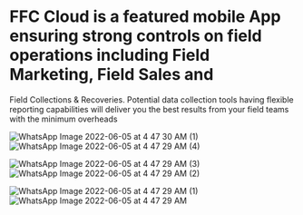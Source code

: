 # FFC Cloud is a featured mobile App ensuring strong controls on field operations including Field Marketing, Field Sales and
Field Collections & Recoveries. Potential data collection tools having flexible reporting capabilities will deliver you the best
results from your field teams with the minimum overheads


![WhatsApp Image 2022-06-05 at 4 47 30 AM (1)](https://user-images.githubusercontent.com/91127248/191056855-cbaa56c6-909a-4269-a32a-9c13794d7360.jpeg)      ![WhatsApp Image 2022-06-05 at 4 47 29 AM (4)](https://user-images.githubusercontent.com/91127248/191056825-c6d491d4-59a3-4663-af3b-491f5ed70eb1.jpeg)

![WhatsApp Image 2022-06-05 at 4 47 29 AM (3)](https://user-images.githubusercontent.com/91127248/191056834-9f16bc4d-3197-493d-9022-6223f98f3f09.jpeg)      ![WhatsApp Image 2022-06-05 at 4 47 29 AM (2)](https://user-images.githubusercontent.com/91127248/191056837-ec1c88ef-b800-427a-852d-c29432c2bea3.jpeg)

![WhatsApp Image 2022-06-05 at 4 47 29 AM (1)](https://user-images.githubusercontent.com/91127248/191056840-a550fd5d-767f-454b-8303-0e4432726c2c.jpeg)      ![WhatsApp Image 2022-06-05 at 4 47 29 AM](https://user-images.githubusercontent.com/91127248/191056843-e2835d7a-d2a8-4fb5-bb3e-4fd06ac3e2dd.jpeg)


